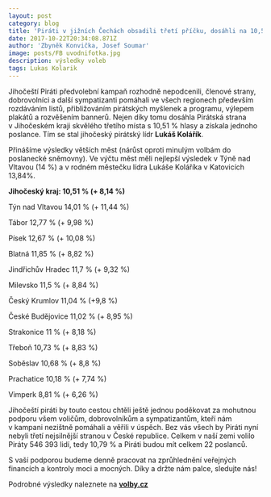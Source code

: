 ```yaml
---
layout: post
category: blog
title: 'Piráti v jižních Čechách obsadili třetí příčku, dosáhli na 10,51 %'
date: 2017-10-22T20:34:08.871Z
author: 'Zbyněk Konvička, Josef Soumar'
image: posts/FB uvodnifotka.jpg
description: výsledky voleb
tags: Lukas Kolarik
---
```

Jihočeští Piráti předvolební
kampaň rozhodně nepodcenili, členové strany, dobrovolníci a další sympatizanti
pomáhali ve všech regionech především rozdáváním listů, přibližováním
pirátských myšlenek a programu, výlepem plakátů a rozvěšením bannerů. Nejen díky
tomu dosáhla Pirátská strana v Jihočeském kraji skvělého třetího místa
s 10,51 % hlasy a získala jednoho poslance. Tím se stal jihočeský pirátský
lídr **Lukáš Kolářík**.

Přinášíme výsledky větších měst
\(nárůst oproti minulým volbám do poslanecké sněmovny). Ve výčtu měst měli
nejlepší výsledek v Týně nad Vltavou (14 %) a v rodném městečku lídra
Lukáše Koláříka v Katovicích 13,84%.

**Jihočeský kraj: 10,51 % (\+ 8,14 %)**

Týn nad Vltavou 14,01 % (\+ 11,44 %)

Tábor 12,77 % (\+ 9,98 %)

Písek 12,67 % (\+ 10,08 %)

Blatná 11,85 % (\+ 8,82 %)

Jindřichův Hradec 11,7 % (\+ 9,32 %)

Milevsko 11,5 % (\+ 8,84 %)

Český Krumlov 11,04 % (\+9,8 %)

České Budějovice 11,02 % (\+
8,95 %)

Strakonice 11 % (\+ 8,18 %)

Třeboň 10,73 % (\+ 8,83 %)

Soběslav 10,68 % (\+ 8,8 %)

Prachatice 10,18 % (\+ 7,74 %)

Vimperk 8,81 % (\+ 6,26 %)

Jihočeští piráti by touto cestou chtěli ještě jednou poděkovat za
mohutnou podporu všem voličům, dobrovolníkům a sympatizantům, kteří nám
v kampani nezištně pomáhali a věřili v úspěch. Bez vás všech by
Piráti nyní nebyli třetí nejsilnější stranou v České republice. Celkem v naší zemi volilo Piráty 546 393 lidí,
tedy 10,79 % a Piráti budou mít celkem 22 poslanců.

S vaší
podporou budeme denně pracovat na zprůhlednění veřejných financích a kontroly
moci a mocných. Díky a držte nám palce, sledujte nás! 

Podrobné výsledky naleznete na **[volby.cz](https://www.volby.cz)**
